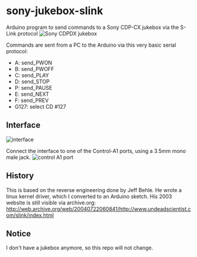 sony-jukebox-slink
==================

Arduino program to send commands to a Sony CDP-CX jukebox via the S-Link protocol
![Sony CDPDX jukebox](http://i.imgur.com/OlYsir5.jpg)

Commands are sent from a PC to the Arduino via this very basic serial protocol:
 * A: send_PWON
 * B: send_PWOFF
 * C: send_PLAY
 * D: send_STOP
 * P: send_PAUSE
 * E: send_NEXT
 * F: send_PREV
 * G127: select CD #127


Interface
---------
![interface](https://raw.githubusercontent.com/hajdbo/sony-jukebox-slink/master/slink_interface.png)

Connect the interface to one of the Control-A1 ports, using a 3.5mm mono male jack.
![control A1 port](http://i.imgur.com/pV647eY.jpg?1)


History
-------
This is based on the reverse engineering done by Jeff Behle. He wrote a linux kernel driver, which I converted to an Arduino sketch. His 2003 website is still visible via archive.org: http://web.archive.org/web/20040722060841/http://www.undeadscientist.com/slink/index.html


Notice
------
I don't have a jukebox anymore, so this repo will not change.
